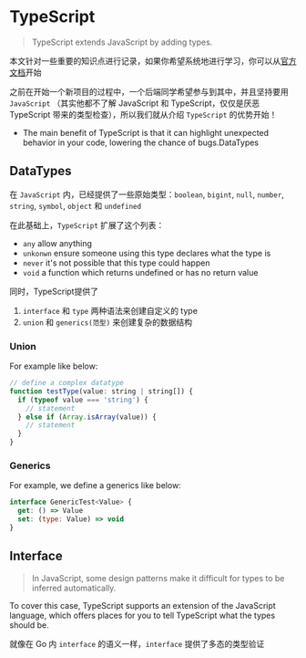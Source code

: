 # TypeScript

> TypeScript extends JavaScript by adding types.

本文针对一些重要的知识点进行记录，如果你希望系统地进行学习，你可以从[官方文档](https://www.typescriptlang.org/)开始

之前在开始一个新项目的过程中，一个后端同学希望参与到其中，并且坚持要用 `JavaScript` （其实他都不了解 JavaScript 和 TypeScript，仅仅是厌恶 TypeScript 带来的类型检查），所以我们就从介绍 `TypeScript` 的优势开始！

- The main benefit of TypeScript is that it can highlight unexpected behavior in your code, lowering the chance of bugs.DataTypes



## DataTypes

在 `JavaScript` 内，已经提供了一些原始类型：`boolean`, `bigint`, `null`, `number`, `string`, `symbol`, `object` 和 `undefined`

在此基础上，`TypeScript` 扩展了这个列表：

- `any` allow anything
- `unkonwn` ensure someone using this type declares what the type is
- `never` it's not possible that this type could happen
- `void` a function which returns undefined or has no return value

同时，TypeScript提供了

1. `interface` 和 `type` 两种语法来创建自定义的 type
2. `union` 和 `generics(范型)` 来创建复杂的数据结构

### Union

For example like below:

```js
// define a complex datatype
function testType(value: string | string[]) {
  if (typeof value === 'string') {
    // statement
  } else if (Array.isArray(value)) {
    // statement
  }
}
```



### Generics

For example, we define a generics like below:

```js
interface GenericTest<Value> {
  get: () => Value
  set: (type: Value) => void
}
```







## Interface

> In JavaScript, some design patterns make it difficult for types to be inferred automatically. 

To cover this case, TypeScript supports an extension of the JavaScript language, which offers places for you to tell TypeScript what the types should be.

就像在 Go 内 `interface` 的语义一样，`interface` 提供了多态的类型验证



